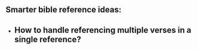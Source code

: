 ## Smarter bible reference ideas:

- How to handle referencing multiple verses in a single reference?
  - 